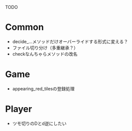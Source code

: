 
TODO

# Common
* decide_...メソッドだけオーバーライドする形式に変える？
* ファイル切り分け（多重継承？）
* checkなんちゃらメソッドの改名

# Game
* appearing_red_tilesの登録処理
 
# Player
* ツモ切りのDとd逆にしたい


